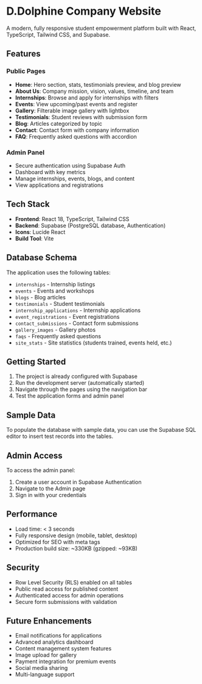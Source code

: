 # D.Dolphine Company Website

A modern, fully responsive student empowerment platform built with React, TypeScript, Tailwind CSS, and Supabase.

## Features

### Public Pages
- **Home**: Hero section, stats, testimonials preview, and blog preview
- **About Us**: Company mission, vision, values, timeline, and team
- **Internships**: Browse and apply for internships with filters
- **Events**: View upcoming/past events and register
- **Gallery**: Filterable image gallery with lightbox
- **Testimonials**: Student reviews with submission form
- **Blog**: Articles categorized by topic
- **Contact**: Contact form with company information
- **FAQ**: Frequently asked questions with accordion

### Admin Panel
- Secure authentication using Supabase Auth
- Dashboard with key metrics
- Manage internships, events, blogs, and content
- View applications and registrations

## Tech Stack

- **Frontend**: React 18, TypeScript, Tailwind CSS
- **Backend**: Supabase (PostgreSQL database, Authentication)
- **Icons**: Lucide React
- **Build Tool**: Vite

## Database Schema

The application uses the following tables:
- `internships` - Internship listings
- `events` - Events and workshops
- `blogs` - Blog articles
- `testimonials` - Student testimonials
- `internship_applications` - Internship applications
- `event_registrations` - Event registrations
- `contact_submissions` - Contact form submissions
- `gallery_images` - Gallery photos
- `faqs` - Frequently asked questions
- `site_stats` - Site statistics (students trained, events held, etc.)

## Getting Started

1. The project is already configured with Supabase
2. Run the development server (automatically started)
3. Navigate through the pages using the navigation bar
4. Test the application forms and admin panel

## Sample Data

To populate the database with sample data, you can use the Supabase SQL editor to insert test records into the tables.

## Admin Access

To access the admin panel:
1. Create a user account in Supabase Authentication
2. Navigate to the Admin page
3. Sign in with your credentials

## Performance

- Load time: < 3 seconds
- Fully responsive design (mobile, tablet, desktop)
- Optimized for SEO with meta tags
- Production build size: ~330KB (gzipped: ~93KB)

## Security

- Row Level Security (RLS) enabled on all tables
- Public read access for published content
- Authenticated access for admin operations
- Secure form submissions with validation

## Future Enhancements

- Email notifications for applications
- Advanced analytics dashboard
- Content management system features
- Image upload for gallery
- Payment integration for premium events
- Social media sharing
- Multi-language support
